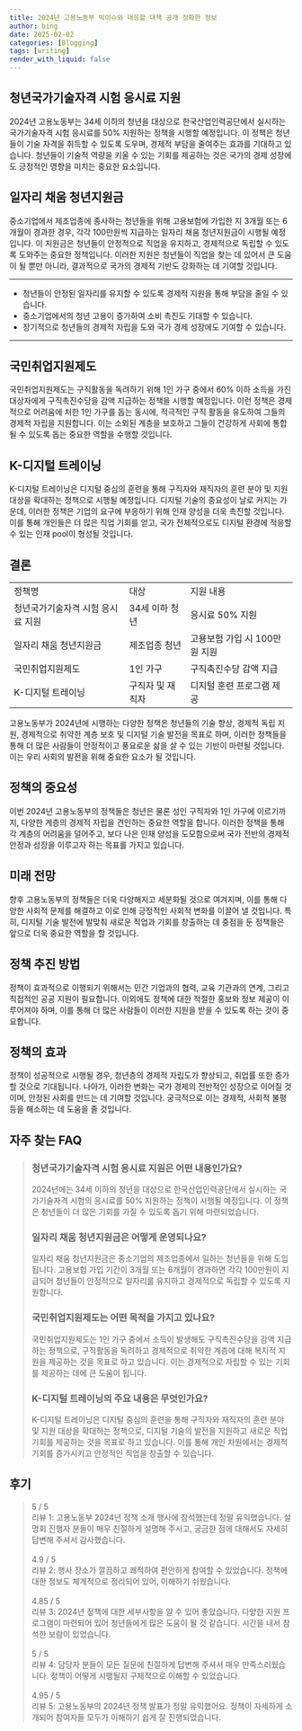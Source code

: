 ```yaml
---
title: 2024년 고용노동부 빅이슈와 대응할 대책 공개 정확한 정보
author: bing
date: 2025-02-02
categories: [Blogging]
tags: [writing]
render_with_liquid: false
---
```



<h2 id='청년국가기술자격 시험 응시료 지원'>청년국가기술자격 시험 응시료 지원</h2>

<p>2024년 고용노동부는 34세 이하의 청년을 대상으로 한국산업인력공단에서 실시하는 국가기술자격 시험 응시료를 50% 지원하는 정책을 시행할 예정입니다. 이 정책은 청년들이 기술 자격을 취득할 수 있도록 도우며, 경제적 부담을 줄여주는 효과를 기대하고 있습니다. 청년들이 기술적 역량을 키울 수 있는 기회를 제공하는 것은 국가의 경제 성장에도 긍정적인 영향을 미치는 중요한 요소입니다.</p>

<h2 id='일자리 채움 청년지원금'>일자리 채움 청년지원금</h2>

<p>중소기업에서 제조업종에 종사하는 청년들을 위해 고용보험에 가입한 지 3개월 또는 6개월이 경과한 경우, 각각 100만원씩 지급하는 일자리 채움 청년지원금이 시행될 예정입니다. 이 지원금은 청년들이 안정적으로 직업을 유지하고, 경제적으로 독립할 수 있도록 도와주는 중요한 정책입니다. 이러한 지원은 청년들이 직업을 찾는 데 있어서 큰 도움이 될 뿐만 아니라, 결과적으로 국가의 경제적 기반도 강화하는 데 기여할 것입니다.</p>

<hr />

<ul>
    <li>청년들이 안정된 일자리를 유지할 수 있도록 경제적 지원을 통해 부담을 줄일 수 있습니다.</li>
    <li>중소기업에서의 청년 고용이 증가하여 소비 촉진도 기대할 수 있습니다.</li>
    <li>장기적으로 청년들의 경제적 자립을 도와 국가 경제 성장에도 기여할 수 있습니다.</li>
</ul>

<hr />

<h2 id='국민취업지원제도'>국민취업지원제도</h2>

<p>국민취업지원제도는 구직활동을 독려하기 위해 1인 가구 중에서 60% 이하 소득을 가진 대상자에게 구직촉진수당을 감액 지급하는 정책을 시행할 예정입니다. 이런 정책은 경제적으로 어려움에 처한 1인 가구를 돕는 동시에, 적극적인 구직 활동을 유도하여 그들의 경제적 자립을 지원합니다. 이는 소외된 계층을 보호하고 그들이 건강하게 사회에 통합될 수 있도록 돕는 중요한 역할을 수행할 것입니다.</p>

<h2 id='K-디지털 트레이닝'>K-디지털 트레이닝</h2>

<p>K-디지털 트레이닝은 디지털 중심의 훈련을 통해 구직자와 재직자의 훈련 분야 및 지원 대상을 확대하는 정책으로 시행될 예정입니다. 디지털 기술의 중요성이 날로 커지는 가운데, 이러한 정책은 기업의 요구에 부응하기 위해 인재 양성을 더욱 촉진할 것입니다. 이를 통해 개인들은 더 많은 직업 기회를 얻고, 국가 전체적으로도 디지털 환경에 적응할 수 있는 인재 pool이 형성될 것입니다.</p>

<h2 id='결론'>결론</h2>

<table>
    <tr>
        <td>정책명</td>
        <td>대상</td>
        <td>지원 내용</td>
    </tr>
    <tr>
        <td>청년국가기술자격 시험 응시료 지원</td>
        <td>34세 이하 청년</td>
        <td>응시료 50% 지원</td>
    </tr>
    <tr>
        <td>일자리 채움 청년지원금</td>
        <td>제조업종 청년</td>
        <td>고용보험 가입 시 100만원 지원</td>
    </tr>
    <tr>
        <td>국민취업지원제도</td>
        <td>1인 가구</td>
        <td>구직촉진수당 감액 지급</td>
    </tr>
    <tr>
        <td>K-디지털 트레이닝</td>
        <td>구직자 및 재직자</td>
        <td>디지털 훈련 프로그램 제공</td>
    </tr>
</table>

<p>고용노동부가 2024년에 시행하는 다양한 정책은 청년들의 기술 향상, 경제적 독립 지원, 경제적으로 취약한 계층 보호 및 디지털 기술 발전을 목표로 하며, 이러한 정책들을 통해 더 많은 사람들이 안정적이고 풍요로운 삶을 살 수 있는 기반이 마련될 것입니다. 이는 우리 사회의 발전을 위해 중요한 요소가 될 것입니다.</p>

<h2 id='정책의 중요성'>정책의 중요성</h2>

<p>이번 2024년 고용노동부의 정책들은 청년은 물론 성인 구직자와 1인 가구에 이르기까지, 다양한 계층의 경제적 자립을 견인하는 중요한 역할을 합니다. 이러한 정책을 통해 각 계층의 어려움을 덜어주고, 보다 나은 인재 양성을 도모함으로써 국가 전반의 경제적 안정과 성장을 이루고자 하는 목표를 가지고 있습니다.</p>

<h2 id='미래 전망'>미래 전망</h2>

<p>향후 고용노동부의 정책들은 더욱 다양해지고 세분화될 것으로 여겨지며, 이를 통해 다양한 사회적 문제를 해결하고 이로 인해 긍정적인 사회적 변화를 이끌어 낼 것입니다. 특히, 디지털 기술 발전에 발맞춰 새로운 직업과 기회를 창출하는 데 중점을 둔 정책들은 앞으로 더욱 중요한 역할을 할 것입니다.</p>

<h2 id='정책 추진 방법'>정책 추진 방법</h2>

<p>정책이 효과적으로 이행되기 위해서는 민간 기업과의 협력, 교육 기관과의 연계, 그리고 직접적인 공공 지원이 필요합니다. 이외에도 정책에 대한 적절한 홍보와 정보 제공이 이루어져야 하며, 이를 통해 더 많은 사람들이 이러한 지원을 받을 수 있도록 하는 것이 중요합니다.</p>

<h2 id='정책의 효과'>정책의 효과</h2>

<p>정책이 성공적으로 시행될 경우, 청년층의 경제적 자립도가 향상되고, 취업률 또한 증가할 것으로 기대됩니다. 나아가, 이러한 변화는 국가 경제의 전반적인 성장으로 이어질 것이며, 안정된 사회를 만드는 데 기여할 것입니다. 궁극적으로 이는 경제적, 사회적 불평등을 해소하는 데 도움을 줄 것입니다.</p>


<h2 id='자주_찾는_FAQ'>자주 찾는 FAQ</h2>
<div itemscope="" itemtype="https://schema.org/FAQPage"> 
<blockquote> 
<div itemscope="" itemprop="mainEntity" itemtype="https://schema.org/Question"> 
<h3 itemprop="name">청년국가기술자격 시험 응시료 지원은 어떤 내용인가요?</h3> 
<div itemscope="" itemprop="acceptedAnswer" itemtype="https://schema.org/Answer"> 
<span itemprop="text"> 
<p>2024년에는 34세 이하의 청년을 대상으로 한국산업인력공단에서 실시하는 국가기술자격 시험의 응시료를 50% 지원하는 정책이 시행될 예정입니다. 이 정책은 청년들이 더 많은 기회를 가질 수 있도록 돕기 위해 마련되었습니다.</p> 
</span> 
</div> 
</div> 
<div itemscope="" itemprop="mainEntity" itemtype="https://schema.org/Question"> 
<h3 itemprop="name">일자리 채움 청년지원금은 어떻게 운영되나요?</h3> 
<div itemscope="" itemprop="acceptedAnswer" itemtype="https://schema.org/Answer"> 
<span itemprop="text"> 
<p>일자리 채움 청년지원금은 중소기업의 제조업종에서 일하는 청년들을 위해 도입됩니다. 고용보험 가입 기간이 3개월 또는 6개월이 경과하면 각각 100만원이 지급되어 청년들이 안정적으로 일자리를 유지하고 경제적으로 독립할 수 있도록 지원합니다.</p> 
</span> 
</div> 
</div> 
<div itemscope="" itemprop="mainEntity" itemtype="https://schema.org/Question"> 
<h3 itemprop="name">국민취업지원제도는 어떤 목적을 가지고 있나요?</h3> 
<div itemscope="" itemprop="acceptedAnswer" itemtype="https://schema.org/Answer"> 
<span itemprop="text"> 
<p>국민취업지원제도는 1인 가구 중에서 소득이 발생해도 구직촉진수당을 감액 지급하는 정책으로, 구직활동을 독려하고 경제적으로 취약한 계층에 대해 복지적 지원을 제공하는 것을 목표로 하고 있습니다. 이는 경제적으로 자립할 수 있는 기회를 제공하는 데에 큰 도움이 됩니다.</p> 
</span> 
</div> 
</div> 
<div itemscope="" itemprop="mainEntity" itemtype="https://schema.org/Question"> 
<h3 itemprop="name">K-디지털 트레이닝의 주요 내용은 무엇인가요?</h3> 
<div itemscope="" itemprop="acceptedAnswer" itemtype="https://schema.org/Answer"> 
<span itemprop="text"> 
<p>K-디지털 트레이닝은 디지털 중심의 훈련을 통해 구직자와 재직자의 훈련 분야 및 지원 대상을 확대하는 정책으로, 디지털 기술의 발전을 지원하고 새로운 직업 기회를 제공하는 것을 목표로 하고 있습니다. 이를 통해 개인 차원에서는 경제적 기회를 증가시키고 안정적인 직업을 창출할 수 있습니다.</p> 
</span> 
</div> 
</div> 
</blockquote> 
</div>
<h2 id='후기'>후기</h2>
<div itemscope itemtype="https://schema.org/Product">
  <blockquote>
  <div itemprop="review" itemscope itemtype="https://schema.org/Review">
      <div itemprop="reviewRating" itemscope itemtype="https://schema.org/Rating"> <span itemprop="ratingValue">5</span> / <span itemprop="bestRating">5</span> </div>
      <span itemprop="reviewBody">리뷰 1: 고용노동부 2024년 정책 소개 행사에 참석했는데 정말 유익했습니다. 설명회 진행자 분들이 매우 친절하게 설명해 주시고, 궁금한 점에 대해서도 자세히 답변해 주셔서 감사했습니다.</span>
  </div>
  <br>
  <div itemprop="review" itemscope itemtype="https://schema.org/Review">
      <div itemprop="reviewRating" itemscope itemtype="https://schema.org/Rating"> <span itemprop="ratingValue">4.9</span> / <span itemprop="bestRating">5</span> </div>
      <span itemprop="reviewBody">리뷰 2: 행사 장소가 깔끔하고 쾌적하여 편안하게 참여할 수 있었습니다. 정책에 대한 정보도 체계적으로 정리되어 있어, 이해하기 쉬웠습니다.</span>
  </div>
  <br>
  <div itemprop="review" itemscope itemtype="https://schema.org/Review">
      <div itemprop="reviewRating" itemscope itemtype="https://schema.org/Rating"> <span itemprop="ratingValue">4.85</span> / <span itemprop="bestRating">5</span> </div>
      <span itemprop="reviewBody">리뷰 3: 2024년 정책에 대한 세부사항을 알 수 있어 좋았습니다. 다양한 지원 프로그램이 마련되어 있어 청년들에게 많은 도움이 될 것 같습니다. 시간을 내서 참석한 보람이 있었습니다.</span>
  </div>
  <br>
  <div itemprop="review" itemscope itemtype="https://schema.org/Review">
      <div itemprop="reviewRating" itemscope itemtype="https://schema.org/Rating"> <span itemprop="ratingValue">5</span> / <span itemprop="bestRating">5</span> </div>
      <span itemprop="reviewBody">리뷰 4: 담당자 분들이 모든 질문에 친절하게 답변해 주셔서 매우 만족스러웠습니다. 정책이 어떻게 시행될지 구체적으로 이해할 수 있었습니다.</span>
  </div>
  <br>
  <div itemprop="review" itemscope itemtype="https://schema.org/Review">
      <div itemprop="reviewRating" itemscope itemtype="https://schema.org/Rating"> <span itemprop="ratingValue">4.95</span> / <span itemprop="bestRating">5</span> </div>
      <span itemprop="reviewBody">리뷰 5: 고용노동부의 2024년 정책 발표가 정말 유익했어요. 정책이 자세하게 소개되어 참여자들 모두가 이해하기 쉽게 잘 진행되었습니다.</span>
  </div>
  </blockquote>
</div>
